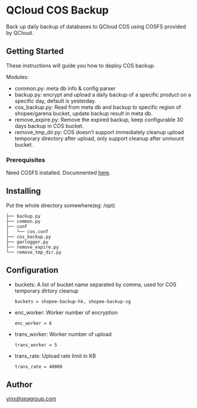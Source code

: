 # QCloud COS Backup 

Back up daily backup of databases to QCloud COS using COSFS provided by QCloud.

## Getting Started

These instructions will guide you how to deploy COS backup.

Modules:
- common.py: meta db info & config parser
- backup.py: encrypt and upload a daily backup of a specific product on a specific day, default is yesterday.
- cos_backup.py: Read from meta db and backup to specific region of shopee/garena bucket, update backup result in meta db.
- remove_expire.py: Remove the expired backup, keep  configurable 30 days backup in COS bucket.
- remove_tmp_dir.py: COS doesn’t support immediately cleanup upload temporary directory after upload, only support cleanup after unmount bucket.


### Prerequisites

Need COSFS installed.
Documnented [here](https://docs.google.com/document/d/1oLEvmOR_dUfqLzatiyTgj8M36r_yAZZqR6Ih32JS1zg/edit#heading=h.hsk46igqgy34).

## Installing
Put the whole directory somewhere(eg: /opt)
```
├── backup.py
├── common.py
├── conf
│   └── cos.conf
├── cos_backup.py
├── garlogger.py
├── remove_expire.py
└── remove_tmp_dir.py
```

## Configuration

- buckets: A list of bucket name separated by comma, used for COS temporary dirtory cleanup
  ```
  buckets = shopee-backup-hk, shopee-backup-sg
  ```

- enc_worker: Worker number of encryption
  ```
  enc_worker = 6
  ```
- trans_worker: Worker number of upload
  ```
  trans_worker = 5
  ```
- trans_rate: Upload rate limit in KB
  ```
  trans_rate = 40000
  ```


## Author
yinx@seagroup.com
